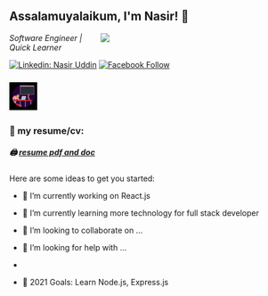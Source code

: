 <h2>Assalamuyalaikum, I'm Nasir! 👋</h2>
<img align='right' src="gifntext-gif.gif" width="340">
<p><em>Software Engineer | Quick Learner</em></p>

[![Linkedin: Nasir Uddin](https://img.shields.io/badge/-Nasir-blue?style=flat-square&logo=Linkedin&logoColor=white&link=https://www.linkedin.com/in/nasir-uddin-8a4151159/)](https://www.linkedin.com/in/nasir-uddin-8a4151159/)
[![Facebook Follow](https://img.shields.io/badge/%20-Follow-black?color=14171A&labelColor=1976d2&logo=facebook&logoColor=ffffff)](https://www.facebook.com/nasiruddin.shakil.5/)


### <img src="giphy.gif" width="50"> 


### 📑 my resume/cv:

##### 🖨 [resume pdf and doc](https://drive.google.com/file/d/1dyEEKQcWo-s0_2FxEiKO50YaRbgfQ65j/view)


Here are some ideas to get you started:


- 🔭 I’m currently working on React.js
- 🌱 I’m currently learning more technology for full stack developer

- 👯 I’m looking to collaborate on ...
- 🤔 I’m looking for help with ...
- 
- 🥅 2021 Goals: Learn Node.js, Express.js


<br />



